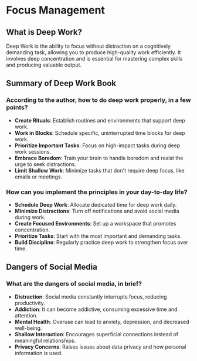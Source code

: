 
# Focus Management

## What is Deep Work?
Deep Work is the ability to focus without distraction on a cognitively demanding task, allowing you to produce high-quality work efficiently. It involves deep concentration and is essential for mastering complex skills and producing valuable output.

## Summary of Deep Work Book
### According to the author, how to do deep work properly, in a few points?
- **Create Rituals**: Establish routines and environments that support deep work.
- **Work in Blocks**: Schedule specific, uninterrupted time blocks for deep work.
- **Prioritize Important Tasks**: Focus on high-impact tasks during deep work sessions.
- **Embrace Boredom**: Train your brain to handle boredom and resist the urge to seek distractions.
- **Limit Shallow Work**: Minimize tasks that don't require deep focus, like emails or meetings.

### How can you implement the principles in your day-to-day life?
- **Schedule Deep Work**: Allocate dedicated time for deep work daily.
- **Minimize Distractions**: Turn off notifications and avoid social media during work.
- **Create Focused Environments**: Set up a workspace that promotes concentration.
- **Prioritize Tasks**: Start with the most important and demanding tasks.
- **Build Discipline**: Regularly practice deep work to strengthen focus over time.

## Dangers of Social Media
### What are the dangers of social media, in brief?
- **Distraction**: Social media constantly interrupts focus, reducing productivity.
- **Addiction**: It can become addictive, consuming excessive time and attention.
- **Mental Health**: Overuse can lead to anxiety, depression, and decreased well-being.
- **Shallow Interaction**: Encourages superficial connections instead of meaningful relationships.
- **Privacy Concerns**: Raises issues about data privacy and how personal information is used.
